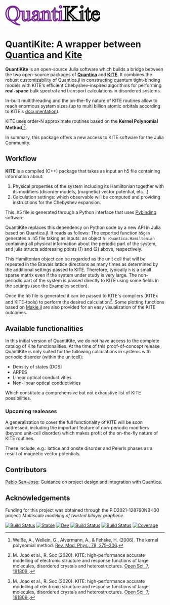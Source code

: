 <img src="logo.png" alt="drawing" width="300"/>

# QuantiKite: A wrapper between [Quantica](https://github.com/pablosanjose/Quantica) and [Kite](https://github.com/quantum-kite/kite)

**QuantiKite** is an open-source Julia software which builds a bridge between the two open-source packages of [**Quantica**](https://github.com/pablosanjose/Quantica.jl/tree/master) and [**KITE**](https://github.com/quantum-kite/kite).
It combines the robust customizability of Quantica.jl in constructing quantum tight-binding models with KITE's efficient Chebyshev-inspired algorithms for performing **real-space** bulk spectral and transport calculations in disordered systems. 

In-built multithreading and the on-the-fly nature of KITE routines allow to reach enormous system sizes (up to multi billion atomic orbitals according to KITE's [documentation](https://github.com/quantum-kite/kite)).

KITE uses order-N approximate routines based on the **Kernel Polynomial Method**[^1][^2].

In summary, this package offers a new access to KITE software for the Julia Community.

[^1]: Weiße, A., Wellein, G., Alvermann, A., & Fehske, H. (2006). The kernel polynomial method. [Rev. Mod. Phys., 78, 275–306](https://journals.aps.org/rmp/abstract/10.1103/RevModPhys.78.275).
[^2]: M. Joao et al., R. Soc (2020). KITE: high-performance accurate modelling of electronic structure and response functions of large molecules, disordered crystals and heterostructures. [Open Sci. 7, 191809 ](https://journals.aps.org/rmp/abstract/10.1103/RevModPhys.78.275).

## Workflow

**KITE** is a compiled (C++) package that takes as input an h5 file containing information about:
  1. Physical properties of the system including its Hamiltonian together with its modifiers (disorder models, (magnetic) vector potential, etc...)
  2. Calculation settings: which observable will be computed and providing instructions for the Chebyshev expansion.

This .h5 file is generated through a Python interface that uses [Pybinding](https://docs.pybinding.site/en/stable/) software.

QuantiKite replaces this dependency on Python code by a new API in Julia based on Quantica.jl. It reads as follows: 
The exported function `h5gen` generates a .h5 file taking as inputs: an object `h::Quantica.Hamiltonian` containing all physical information about the periodic part of the system, and julia structs addressing points (1) and (2) above, respectively.

This Hamiltonian object can be regarded as the unit cell that will be repeated in the Bravais lattice directions as many times as determined by the additional settings passed to KITE. Therefore, typically `h` is a small sparse matrix even if the system under study is very large. The non-periodic part of the system is passed directly to KITE using some fields in the settings (see the [Examples](https://github.com/fernandopenaranda/QuantiKite/tree/main/examples) section). 

Once the h5 file is generated it can be passed to KITE's compilers (KITEx and KITE-tools) to perform the desired calculation[^2]. Some plotting functions based on [Makie.jl](https://docs.makie.org/stable/) are also provided for an easy visualization of the KITE outcomes.

## Available functionalities
In this initial version of QuantiKite, we do not have access to the complete catalog of Kite functionalities. At the time of this proof-of-concept release QuantiKite is only suited for  the following calculations in systems with periodic disorder (within the unitcell):

- Density of states (DOS)
- ARPES
- Linear optical conductivities
- Non-linear optical conductivities

Which constitute a comprehensive but not exhaustive list of KITE possibilities.

### Upcoming realeases

A generalization to cover the full functionality of KITE will be soon addressed, including the important feature of non-periodic modifiers (beyond unit-cell disorder) which makes profit of the on-the-fly nature of KITE routines.
   
These include, e.g.: lattice and onsite disorder and Peierls phases as a result of magnetic vector potentials.

## Contributors

[Pablo San-Jose](https://github.com/pablosanjose): Guidance on project design and integration with Quantica.

## Acknowledgements

Funding for this project was obtained through the PID2021-128760NB-I00 project: *Multiscale modeling of twisted bilayer graphene*.

[![Build Status](https://github.com/fernandopenaranda/QuantiKite.jl/actions/workflows/CI.yml/badge.svg?branch=main)](https://github.com/fernandopenaranda/QuantiKite.jl/actions/workflows/CI.yml?query=branch%3Amain)
[![Stable](https://img.shields.io/badge/docs-stable-blue.svg)](https://fernandopenaranda.github.io/QuantiKite.jl/stable/)
[![Dev](https://img.shields.io/badge/docs-dev-blue.svg)](https://fernandopenaranda.github.io/QuantiKite.jl/dev/)
[![Build Status](https://github.com/fernandopenaranda/QuantiKite.jl/actions/workflows/CI.yml/badge.svg?branch=main)](https://github.com/fernandopenaranda/QuantiKite.jl/actions/workflows/CI.yml?query=branch%3Amain)
[![Build Status](https://travis-ci.com/fernandopenaranda/QuantiKite.jl.svg?branch=main)](https://travis-ci.com/fernandopenaranda/QuantiKite.jl)
[![Coverage](https://codecov.io/gh/fernandopenaranda/QuantiKite.jl/branch/main/graph/badge.svg)](https://codecov.io/gh/fernandopenaranda/QuantiKite.jl)
